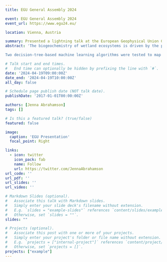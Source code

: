 ```yaml
---
title: EGU General Assembly 2024

event: EGU General Assembly 2024
event_url: https://www.egu24.eu/

location: Vienna, Austria

summary: Presented a lightning talk at the European Geophysical Union General Assembly on statistical data fusion of remote sensing inundation maps.
abstract: 'The biogeochemistry of wetland ecosystems is driven by the presence and absence of water. Wetlands are known hotspots of methane (CH4) emissions, particularly when inundated. Monitoring short-term, and possibly small-scale changes in inundation is therefore critical to quantifying both local and global CH4 emissions. Despite their importance, these short-term changes have historically been under-reported in efforts to monitor CH4. As sea levels rise and flood events increase, it’s imperative to account for these events to better project CH4 cycle variation in a changing climate. Remote sensing is the only method capable of monitoring these changes over time at scale; however, no current remote sensing product has the spatial and temporal resolutions required to map ephemeral changes in inundation extents accurately. To address this, we developed a method to generate high spatiotemporal resolution inundation maps combining SAR and optical data from Sentinel-1 and Sentinel-2 imagery supplemented with commercial PlanetScope imagery from 2017–2022. This method was evaluated in the Albemarle-Pamlico Peninsula, a coastal wetland region in North Carolina, United States characterized by frequent and variable inundation.

Two decision-tree-based machine learning algorithms were tested to map inundation extents: a random forest (RF) model and an extreme gradient boosted (XGBoost) model. The models were trained for each sensor based on a suite of spectral signals, terrain-derived features, and precipitation data for each image at the sensor’s native resolution. This work revealed minor differences between machine learning classifiers across the 5 years, with RF accuracies of 94.0%, 98.2%, and 98.6% and XGBoost accuracies of 89.1%, 98.3%, and 97.8% for PlanetScope, Sentinel-2, and Sentinel-1 respectively. The RF classified inundation maps from each sensor were then fused using a hierarchical spatiotemporal random effects model within a probit link function, to generate daily time series of inundation probabilities at 5 m resolution. This approach is unique in that we 1) address the differing sensor resolutions using a statistical change-of-support formulation with observations mapped to process locations, 2) fuse non-Gaussian (binary) responses from machine learning outputs, and 3) model spatial and temporal autocorrelation through spatial basis functions and a first-order autoregressive time series model. Overall, this work produced a novel 5-year inundation dataset, capturing both long-term and ephemeral changes in inundation extents that are critical for quantifying components of the water cycle and their interactions with biogeochemical cycles on Earth.'

# Talk start and end times.
#   End time can optionally be hidden by prefixing the line with `#`.
date: '2024-04-19T09:00:00Z'
date_end: '2024-04-19T10:00:00Z'
all_day: false

# Schedule page publish date (NOT talk date).
publishDate: '2017-01-01T00:00:00Z'

authors: [Jenna Abrahamson]
tags: []

# Is this a featured talk? (true/false)
featured: false

image:
  caption: 'EGU Presentation'
  focal_point: Right

links:
  - icon: twitter
    icon_pack: fab
    name: Follow
    url: https://twitter.com/JennaAbrahamson
url_code: ''
url_pdf: ''
url_slides: ''
url_video: ''

# Markdown Slides (optional).
#   Associate this talk with Markdown slides.
#   Simply enter your slide deck's filename without extension.
#   E.g. `slides = "example-slides"` references `content/slides/example-slides.md`.
#   Otherwise, set `slides = ""`.
slides: ""

# Projects (optional).
#   Associate this post with one or more of your projects.
#   Simply enter your project's folder or file name without extension.
#   E.g. `projects = ["internal-project"]` references `content/project/deep-learning/index.md`.
#   Otherwise, set `projects = []`.
projects: ["example"]
---
```

